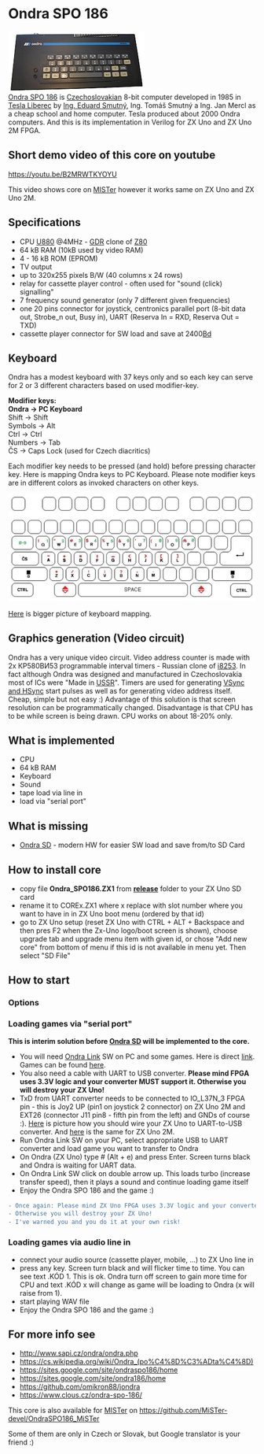 # Ondra SPO 186
![Ondra SPO 186 image](/pictures/Ondra_th.jpg)  
[Ondra SPO 186](https://cs.wikipedia.org/wiki/Ondra_(po%C4%8D%C3%ADta%C4%8D)) is [Czechoslovakian](https://en.wikipedia.org/wiki/Czechoslovakia) 8-bit computer developed in 1985 in [Tesla Liberec](https://en.wikipedia.org/wiki/Tesla_(Czechoslovak_company)) by [Ing. Eduard Smutný](https://cs.wikipedia.org/wiki/Eduard_Smutn%C3%BD), Ing. Tomáš Smutný a Ing. Jan Mercl as a cheap school and home computer. Tesla produced about 2000 Ondra computers.
And this is its implementation in Verilog for ZX Uno and ZX Uno 2M FPGA.

## Short demo video of this core on youtube

https://youtu.be/B2MRWTKYOYU  

This video shows core on  [MISTer](https://github.com/MiSTer-devel/Main_MiSTer/wiki) however it works same on ZX Uno and ZX Uno 2M.

## Specifications

* CPU [U880](https://en.wikipedia.org/wiki/U880) @4MHz - [GDR](https://en.wikipedia.org/wiki/East_Germany) clone of [Z80](https://en.wikipedia.org/wiki/Z80) 
* 64 kB RAM (10kB used by video RAM)
* 4 - 16 kB ROM (EPROM) 
* TV output 
* up to 320x255 pixels B/W (40 columns x 24 rows)
* relay for cassette player control - often used for "sound (click) signalling"
* 7 frequency sound generator (only 7 different given frequencies)
* one 20 pins connector for joystick, centronics parallel port (8-bit data out, Strobe_n out, Busy in), UART (Reserva In = RXD, Reserva Out = TXD)
* cassette player connector for SW load and save at 2400[Bd](https://en.wikipedia.org/wiki/Baud)

## Keyboard

Ondra has a modest keyboard with 37 keys only and so each key can serve for 2 or 3 different characters based on used modifier-key.

**Modifier keys:**  
**Ondra      -> PC Keyboard**  
Shift      -> Shift  
Symbols    -> Alt  
Ctrl       -> Ctrl  
Numbers    -> Tab  
ČS         -> Caps Lock (used for Czech diacritics)  

Each modifier key needs to be pressed (and hold) before pressing character key. 
Here is mapping Ondra keys to PC Keyboard. Please note modifier keys are in different colors as invoked characters on other keys.

![Ondra Keyboard mapping](/pictures/OndraKeyboardMapping_small.jpg)

[Here](/pictures/OndraKeyboardMapping.jpg) is bigger picture of keyboard mapping.

## Graphics generation (Video circuit)

Ondra has a very unique video circuit. Video address counter is made with 2x КР580ВИ53 programmable interval timers - Russian clone of [i8253](https://en.wikipedia.org/wiki/Intel_8253). In fact although Ondra was designed and manufactured in Czechoslovakia most of ICs were "Made in [USSR](https://en.wikipedia.org/wiki/Soviet_Union)".
Timers are used for generating [VSync and HSync](https://en.wikipedia.org/wiki/Analog_television#Vertical_synchronization) start pulses as well as for generating video address itself. Cheap, simple but not easy :)
Advantage of this solution is that screen resolution can be programmatically changed. Disadvantage is that CPU has to be while screen is being drawn. CPU works on about 18-20% only.


## What is implemented

* CPU
* 64 kB RAM
* Keyboard
* Sound
* tape load via line in
* load via "serial port"

## What is missing

* [Ondra SD](https://sites.google.com/site/ondraspo186/4-rom-card-sd) - modern HW for easier SW load and save from/to SD Card

## How to install core

* copy file **Ondra_SPO186.ZX1** from **[release](/release)** folder to your ZX Uno SD card 
* rename it to COREx.ZX1 where x replace with slot number where you want to have in in ZX Uno boot menu (ordered by that id)
* go to ZX Uno setup (reset ZX Uno with CTRL + ALT + Backspace and then pres F2 when the Zx-Uno logo/boot screen is shown), choose upgrade tab and upgrade menu item with given id, or chose "Add new core" from bottom of menu if this id is not available in menu yet. Then select "SD File"

## How to start

### Options
 

### Loading games via "serial port"

**This is interim solution before [Ondra SD](https://sites.google.com/site/ondraspo186/4-rom-card-sd) will be implemented to the core.**  

* You will need [Ondra Link](https://sites.google.com/site/ondraspo186/rs232/ondralink) SW on PC and some games. Here is direct [link](https://sites.google.com/site/ondraspo186/download/9-2-rom-a-utility/OndraLink32.zip?attredirects=0&d=1). Games can be found [here](https://sites.google.com/site/ondraspo186/download/9-1-hry).
* You also need a cable with UART to USB converter. **Please mind FPGA uses 3.3V logic and your converter MUST support it. Otherwise you will destroy your ZX Uno!**
* TxD from UART converter needs to be connected to IO_L37N_3 FPGA pin - this is Joy2 UP (pin1 on joystick 2 connector) on ZX Uno 2M and EXT26 (connector J11 pin8 - fifth pin from the left) and GNDs of course :). [Here](/pictures/ZXUno-UART.jpg) is picture how you should wire your ZX Uno to UART-to-USB converter. And [here](/pictures/ZXUno2M-UART.jpg) is the same for ZX Uno 2M.
* Run Ondra Link SW on your PC, select appropriate USB to UART converter and load game you want to transfer to Ondra
* On Ondra (ZX Uno) type # (Alt + e) and press Enter. Screen turns black and Ondra is waiting for UART data.
* On Ondra Link SW click on double arrow up. This loads turbo (increase transfer speed), then it plays a sound and continue loading game itself
* Enjoy the Ondra SPO 186 and the game :)

```diff
- Once again: Please mind ZX Uno FPGA uses 3.3V logic and your converter MUST support it. 
- Otherwise you will destroy your ZX Uno!
- I've warned you and you do it at your own risk!
```

### Loading games via audio line in

* connect your audio source (cassette player, mobile, ...) to ZX Uno line in
* press any key. Screen turn black and will flicker time to time. You can see text .KÓD 1. This is ok. Ondra turn off screen to gain more time for CPU and text .KÓD x will change as game will be loading to Ondra (x will raise from 1).
* start playing WAV file
* Enjoy the Ondra SPO 186 and the game :)

## For more info see

* http://www.sapi.cz/ondra/ondra.php
* https://cs.wikipedia.org/wiki/Ondra_(po%C4%8D%C3%ADta%C4%8D)
* https://sites.google.com/site/ondraspo186/home
* https://sites.google.com/site/ondra186/home 
* https://github.com/omikron88/jondra
* https://www.clous.cz/ondra-spo-186/

This core is also available for [MISTer](https://github.com/MiSTer-devel/Main_MiSTer/wiki) on https://github.com/MiSTer-devel/OndraSPO186_MiSTer

Some of them are only in Czech or Slovak, but Google translator is your friend :)
